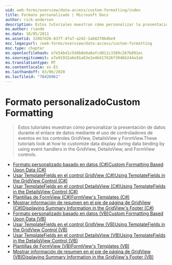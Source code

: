 ```yaml
---
uid: web-forms/overview/data-access/custom-formatting/index
title: Formato personalizado | Microsoft Docs
author: rick-anderson
description: Estos tutoriales muestran cómo personalizar la presentación de datos durante el enlace de datos mediante el uso de controladores de eventos en los controles GridView, DetailsView y FormView.
ms.author: riande
ms.date: 10/05/2011
ms.assetid: 320b7d26-837f-4fa7-a242-1ab82f8bdbe9
msc.legacyurl: /web-forms/overview/data-access/custom-formatting
msc.type: chapter
ms.openlocfilehash: e7e54bd1c5d4b0e9a0afcd011c3389c267b891ec
ms.sourcegitcommit: e7e91932a6e91a63e2e46417626f39d6b244a3ab
ms.translationtype: MT
ms.contentlocale: es-ES
ms.lasthandoff: 03/06/2020
ms.locfileid: "78426961"
---
```

# <a name="custom-formatting"></a><span data-ttu-id="0963a-103">Formato personalizado</span><span class="sxs-lookup"><span data-stu-id="0963a-103">Custom Formatting</span></span>

> <span data-ttu-id="0963a-104">Estos tutoriales muestran cómo personalizar la presentación de datos durante el enlace de datos mediante el uso de controladores de eventos en los controles GridView, DetailsView y FormView.</span><span class="sxs-lookup"><span data-stu-id="0963a-104">These tutorials look at how to customize data display during data binding by using event handlers in the GridView, DetailsView, and FormView controls.</span></span>

- [<span data-ttu-id="0963a-105">Formato personalizado basado en datos (C#)</span><span class="sxs-lookup"><span data-stu-id="0963a-105">Custom Formatting Based Upon Data (C#)</span></span>](custom-formatting-based-upon-data-cs.md)
- [<span data-ttu-id="0963a-106">Usar TemplateFields en el control GridView (C#)</span><span class="sxs-lookup"><span data-stu-id="0963a-106">Using TemplateFields in the GridView Control (C#)</span></span>](using-templatefields-in-the-gridview-control-cs.md)
- [<span data-ttu-id="0963a-107">Usar TemplateFields en el control DetailsView (C#)</span><span class="sxs-lookup"><span data-stu-id="0963a-107">Using TemplateFields in the DetailsView Control (C#)</span></span>](using-templatefields-in-the-detailsview-control-cs.md)
- [<span data-ttu-id="0963a-108">Plantillas de FormView (C#)</span><span class="sxs-lookup"><span data-stu-id="0963a-108">FormView's Templates (C#)</span></span>](using-the-formview-s-templates-cs.md)
- [<span data-ttu-id="0963a-109">Mostrar información de resumen en el pie de página de GridView (C#)</span><span class="sxs-lookup"><span data-stu-id="0963a-109">Displaying Summary Information in the GridView's Footer (C#)</span></span>](displaying-summary-information-in-the-gridview-s-footer-cs.md)
- [<span data-ttu-id="0963a-110">Formato personalizado basado en datos (VB)</span><span class="sxs-lookup"><span data-stu-id="0963a-110">Custom Formatting Based Upon Data (VB)</span></span>](custom-formatting-based-upon-data-vb.md)
- [<span data-ttu-id="0963a-111">Usar TemplateFields en el control GridView (VB)</span><span class="sxs-lookup"><span data-stu-id="0963a-111">Using TemplateFields in the GridView Control (VB)</span></span>](using-templatefields-in-the-gridview-control-vb.md)
- [<span data-ttu-id="0963a-112">Usar TemplateFields en el control DetailsView (VB)</span><span class="sxs-lookup"><span data-stu-id="0963a-112">Using TemplateFields in the DetailsView Control (VB)</span></span>](using-templatefields-in-the-detailsview-control-vb.md)
- [<span data-ttu-id="0963a-113">Plantillas de FormView (VB)</span><span class="sxs-lookup"><span data-stu-id="0963a-113">FormView's Templates (VB)</span></span>](using-the-formview-s-templates-vb.md)
- [<span data-ttu-id="0963a-114">Mostrar información de resumen en el pie de página de GridView (VB)</span><span class="sxs-lookup"><span data-stu-id="0963a-114">Displaying Summary Information in the GridView's Footer (VB)</span></span>](displaying-summary-information-in-the-gridview-s-footer-vb.md)
